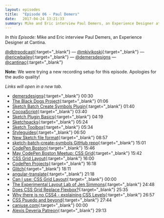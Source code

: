 ```yaml
---
layout: episodes
title:  "Episode 06 - Paul Demers"
date:   2017-04-24 13:21:33
summary: Mike and Eric interview Paul Demers, an Experience Designer at Cantina.
---
```



_In this Episode:_ Mike and Eric interview Paul Demers, an Experience Designer at Cantina. 

[@dbtrpodcast](https://twitter.com/dbtrpodcast){:target="_blank"} &mdash;
[@mkivikoski](https://twitter.com/mkivikoski){:target="_blank"} &mdash;
[@ericwbailey](https://twitter.com/ericwbailey){:target="_blank"} &mdash; [@demersdesigns](https://twitter.com/demersdesigns)
&mdash;
[@cantinac](https://twitter.com/cantinac){:target="_blank"}

**Note:** We were trying a new recording setup for this episode. Apologies for the audio quality!

_Links will open in a new tab._

- [demersdesigns](https://demersdesigns.com/){:target="_blank"} 00:30
- [The Black Dogs Project](http://www.fredlevyart.com/index/G00007N.NR0KFZ5I){:target="_blank"} 01:06
- [Sketch Batch Create Symbols Plugin](https://cantina.co/batch-create-symbols-sketch-plugin/){:target="_blank"} 01:40
- [CocoaScript](https://github.com/ccgus/CocoaScript){:target="_blank"} 03:40
- [Sketch Plugin Basics](http://developer.sketchapp.com/introduction/){:target="_blank"} 04:19
- [Sketchpacks](https://sketchpacks.com/){:target="_blank"} 05:24
- [Sketch Toolbox](http://sketchtoolbox.com/){:target="_blank"} 05:34
- [Styleguides](http://styleguides.io/articles){:target="_blank"} 06:50
- [New Sketch file format](https://medium.com/sketch-app-sources/sketch-43-is-coming-to-town-with-a-new-game-an-open-file-format-ae62e7e7c223){:target="_blank"} 08:57
- [sketch-batch-create-symbols GitHub repo](https://github.com/demersdesigns/sketch-batch-create-symbols){:target="_blank"} 15:01
- [CodePen Boston](https://www.meetup.com/CodePen-Boston/){:target="_blank"} 15:46
- [May CodePen Boston Meetup: CSS Grid](https://www.meetup.com/CodePen-Boston/events/238785041/){:target="_blank"} 15:42
- [CSS Grid Layout](https://developer.mozilla.org/en-US/docs/Web/CSS/CSS_Grid_Layout){:target="_blank"} 16:00
- [CodePen Projects](https://codepen.io/pro/projects){:target="_blank"} 16:18
- [Glitch](https://glitch.com/){:target="_blank"} 18:11
- [angular-translate](https://angular-translate.github.io/){:target="_blank"} 21:18
- [Can I use: CSS Grid Layout](http://caniuse.com/#feat=css-grid){:target="_blank"} 00:00
- [The Experimental Layout Lab of Jen Simmons](http://labs.jensimmons.com/){:target="_blank"} 24:48
- [Does CSS Grid Replace Flexbox?](https://css-tricks.com/css-grid-replace-flexbox/){:target="_blank"} 25:35
- [Why there is no CSS4 - explaining CSS Levels](https://rachelandrew.co.uk/archives/2016/09/13/why-there-is-no-css4-explaining-css-levels/){:target="_blank"} 26:57
- [CSS Psuedo and beyond](https://www.slideshare.net/mkivikoski/css-psuedo-and-beyond){:target="_blank"} 27:44
- [caniuse.com](http://caniuse.com/){:target="_blank"} 00:00
- [Alexis Deveria Patreon](https://www.patreon.com/caniuse){:target="_blank"} 29:13